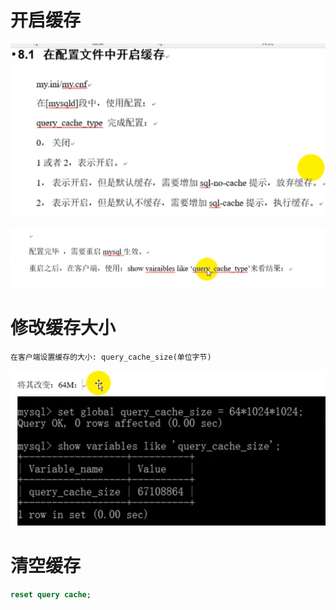 # 开启缓存

![](../pics/在配置文件中开启缓存.png)

![](../pics/在配置文件中开启缓存02.png)

# 修改缓存大小

    在客户端设置缓存的大小: query_cache_size(单位字节)

![](../pics/修改mysql缓存大小.png)

# 清空缓存

```sql
reset query cache;
```